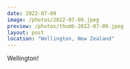 ```yaml
---
date: 2022-07-09
image: /photos/2022-07-09.jpeg
preview: /photos/thumb-2022-07-09.jpeg
layout: post
location: "Wellington, New Zealand"
---
```


Wellington!
